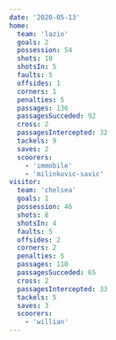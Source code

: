 ```yaml
---
date: '2020-05-13'
home:
  team: 'lazio'
  goals: 2
  possession: 54
  shots: 10
  shotsIn: 5
  faults: 5
  offsides: 1
  corners: 1
  penalties: 5
  passages: 136
  passagesSucceded: 92
  cross: 2
  passagesIntercepted: 32
  tackels: 9
  saves: 2
  scoorers:
    - 'immobile'
    - 'milinkovic-savic'
visitor:
  team: 'chelsea'
  goals: 1
  possession: 46
  shots: 8
  shotsIn: 4
  faults: 5
  offsides: 2
  corners: 2
  penalties: 5
  passages: 110
  passagesSucceded: 65
  cross: 2
  passagesIntercepted: 33
  tackels: 5
  saves: 3
  scoorers:
    - 'willian'
---
```

